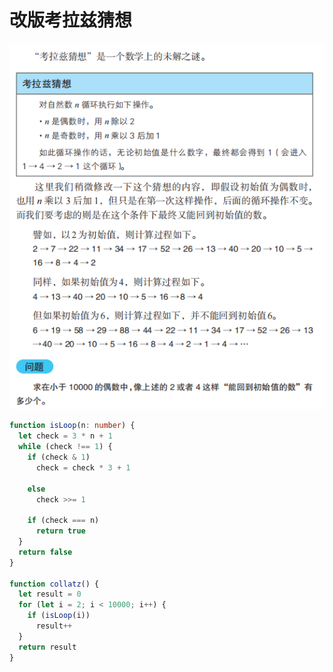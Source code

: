 # 改版考拉兹猜想

![改版考拉兹猜想](./images/06-01.png)

```typescript
function isLoop(n: number) {
  let check = 3 * n + 1
  while (check !== 1) {
    if (check & 1)
      check = check * 3 + 1

    else
      check >>= 1

    if (check === n)
      return true
  }
  return false
}

function collatz() {
  let result = 0
  for (let i = 2; i < 10000; i++) {
    if (isLoop(i))
      result++
  }
  return result
}
```
